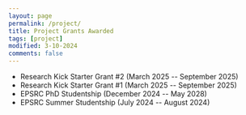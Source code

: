 ```yaml
---
layout: page
permalink: /project/
title: Project Grants Awarded
tags: [project]
modified: 3-10-2024
comments: false
---
```


* Research Kick Starter Grant #2 (March 2025 -- September 2025)
* Research Kick Starter Grant #1 (March 2025 -- September 2025)
* EPSRC PhD Studentship (December 2024 -- May 2028)
* EPSRC Summer Studentship (July 2024 -- August 2024)






